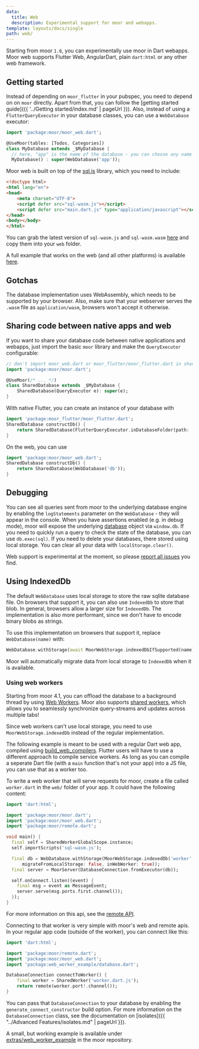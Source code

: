 ```yaml
---
data:
  title: Web
  description: Experimental support for moor and webapps.
template: layouts/docs/single
path: web/
---
```


Starting from moor `1.6`, you can experimentally use moor in Dart webapps. Moor web supports 
Flutter Web, AngularDart, plain `dart:html` or any other web framework.

## Getting started
Instead of depending on `moor_flutter` in your pubspec, you need to depend on on `moor` directly. Apart from that, you can
follow the [getting started guide]({{ '../Getting started/index.md' | pageUrl }}).
Also, instead of using a `FlutterQueryExecutor` in your database classes, you can use a `WebDatabase` executor:
```dart
import 'package:moor/moor_web.dart';

@UseMoor(tables: [Todos, Categories])
class MyDatabase extends _$MyDatabase {
  // here, "app" is the name of the database - you can choose any name you want
  MyDatabase() : super(WebDatabase('app'));
```

Moor web is built on top of the [sql.js](https://github.com/sql-js/sql.js/) library, which you need to include:
```html
<!doctype html>
<html lang="en">
<head>
    <meta charset="UTF-8">
    <script defer src="sql-wasm.js"></script>
    <script defer src="main.dart.js" type="application/javascript"></script>
</head>
<body></body>
</html>
```
You can grab the latest version of `sql-wasm.js` and `sql-wasm.wasm` [here](https://github.com/sql-js/sql.js/releases)
and copy them into your `web` folder.

A full example that works on the web (and all other platforms) is available
[here](https://github.com/rodydavis/moor_shared).

## Gotchas
The database implementation uses WebAssembly, which needs to be supported by your browser. 
Also, make sure that your webserver serves the `.wasm` file as `application/wasm`, browsers
won't accept it otherwise.

## Sharing code between native apps and web
If you want to share your database code between native applications and webapps, just import the
basic `moor` library and make the `QueryExecutor` configurable:
```dart
// don't import moor_web.dart or moor_flutter/moor_flutter.dart in shared code
import 'package:moor/moor.dart';

@UseMoor(/* ... */)
class SharedDatabase extends _$MyDatabase {
    SharedDatabase(QueryExecutor e): super(e);
}
```
With native Flutter, you can create an instance of your database with
```dart
import 'package:moor_flutter/moor_flutter.dart';
SharedDatabase constructDb() {
    return SharedDatabase(FlutterQueryExecutor.inDatabaseFolder(path: 'db.sqlite'));
}
```
On the web, you can use
```dart
import 'package:moor/moor_web.dart';
SharedDatabase constructDb() {
    return SharedDatabase(WebDatabase('db'));
}
```

## Debugging
You can see all queries sent from moor to the underlying database engine by enabling the `logStatements`
parameter on the `WebDatabase` - they will appear in the console.
When you have assertions enabled (e.g. in debug mode), moor will expose the underlying 
[database](https://sql.js.org/documentation/Database.html)
object via `window.db`. If you need to quickly run a query to check the state of the database, you can use
`db.exec(sql)`.
If you need to delete your databases, there stored using local storage. You can clear all your data with `localStorage.clear()`.

Web support is experimental at the moment, so please [report all issues](https://github.com/simolus3/moor/issues/new) you find.

## Using IndexedDb

The default `WebDatabase` uses local storage to store the raw sqlite database file. On browsers that support it, you can also
use `IndexedDb` to store that blob. In general, browsers allow a larger size for `IndexedDb`. The implementation is also more
performant, since we don't have to encode binary blobs as strings.

To use this implementation on browsers that support it, replace `WebDatabase(name)` with:

```dart
WebDatabase.withStorage(await MoorWebStorage.indexedDbIfSupported(name))
```

Moor will automatically migrate data from local storage to `IndexedDb` when it is available.

### Using web workers

Starting from moor 4.1, you can offload the database to a background thread by using 
[Web Workers](https://developer.mozilla.org/en-US/docs/Web/API/Web_Workers_API).
Moor also supports [shared workers](https://developer.mozilla.org/en-US/docs/Web/API/SharedWorker),
which allows you to seamlessly synchronize query-streams and updates across multiple tabs!

Since web workers can't use local storage, you need to use `MoorWebStorage.indexedDb` instead of
the regular implementation.

The following example is meant to be used with a regular Dart web app, compiled using
[build_web_compilers](https://pub.dev/packages/build_web_compilers).
Flutter users will have to use a different approach to compile service workers.
As long as you can compile a seperate Dart file (with a `main` function that's not your app)
into a JS file, you can use that as a worker too.

To write a web worker that will serve requests for moor, create a file called `worker.dart` in 
the `web/` folder of your app. It could have the following content:

```dart
import 'dart:html';

import 'package:moor/moor.dart';
import 'package:moor/moor_web.dart';
import 'package:moor/remote.dart';

void main() {
  final self = SharedWorkerGlobalScope.instance;
  self.importScripts('sql-wasm.js');

  final db = WebDatabase.withStorage(MoorWebStorage.indexedDb('worker',
      migrateFromLocalStorage: false, inWebWorker: true));
  final server = MoorServer(DatabaseConnection.fromExecutor(db));

  self.onConnect.listen((event) {
    final msg = event as MessageEvent;
    server.serve(msg.ports.first.channel());
  });
}
```

For more information on this api, see the [remote API](https://pub.dev/documentation/moor/latest/remote/remote-library.html).

Connecting to that worker is very simple with moor's web and remote apis. In your regular app code (outside of the worker),
you can connect like this:

```dart
import 'dart:html';

import 'package:moor/remote.dart';
import 'package:moor/moor_web.dart';
import 'package:web_worker_example/database.dart';

DatabaseConnection connectToWorker() {
    final worker = SharedWorker('worker.dart.js');
    return remote(worker.port!.channel());
}
```

You can pass that `DatabaseConnection` to your database by enabling the 
`generate_connect_constructor` build option.
For more information on the `DatabaseConnection` class, see the documentation on
[isolates]({{ "../Advanced Features/isolates.md" | pageUrl }}).

A small, but working example is available under [extras/web_worker_example](https://github.com/simolus3/moor/tree/develop/extras/web_worker_example)
in the moor repository.